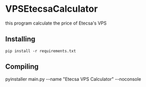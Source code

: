 # VPSEtecsaCalculator

this program calculate the price of Etecsa's VPS

## Installing
    pip install -r requirements.txt

## Compiling
pyinstaller main.py --name "Etecsa VPS Calculator" --noconsole
